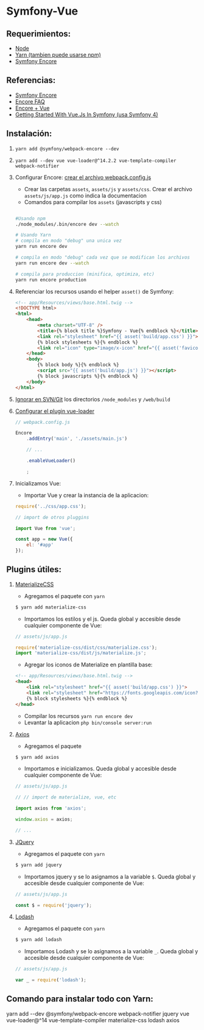 # Symfony-Vue

## Requerimientos:
- [Node](https://nodejs.org/)
- [Yarn (tambien puede usarse npm)](https://yarnpkg.com/)
- [Symfony Encore](https://symfony.com/doc/3.4/frontend/encore/installation.html)

## Referencias:
- [Symfony Encore](https://symfony.com/doc/3.4/frontend.html)
- [Encore FAQ](https://symfony.com/doc/3.4/frontend/encore/faq.html)
- [Encore + Vue](https://symfony.com/doc/3.4/frontend/encore/vuejs.html)
- [Getting Started With Vue.Js In Symfony (usa Symfony 4)](https://www.cloudways.com/blog/symfony-vuejs-app/)

## Instalación:
1. `yarn add @symfony/webpack-encore --dev`

2. `yarn add --dev vue vue-loader@^14.2.2 vue-template-compiler webpack-notifier`

3. Configurar Encore: [crear el archivo webpack.config.js](https://symfony.com/doc/3.4/frontend/encore/simple-example.html)
    - Crear las carpetas `assets`, `assets/js` y `assets/css`. Crear el archivo `assets/js/app.js` como indica la documentacion
    - Comandos para compilar los `assets` (javascripts y css)

    ```bash
    
    #Usando npm
    ./node_modules/.bin/encore dev --watch
    
    # Usando Yarn
    # compila en modo "debug" una unica vez
    yarn run encore dev

    # compila en modo "debug" cada vez que se modifican los archivos
    yarn run encore dev --watch

    # compila para produccion (minifica, optimiza, etc)
    yarn run encore production
    ```

4. Referenciar los recursos usando el helper `asset()` de Symfony:

    ```HTML
    <!-- app/Resources/views/base.html.twig -->
    <!DOCTYPE html>
    <html>
        <head>
            <meta charset="UTF-8" />
            <title>{% block title %}Symfony - Vue{% endblock %}</title>
            <link rel="stylesheet" href="{{ asset('build/app.css') }}">
            {% block stylesheets %}{% endblock %}
            <link rel="icon" type="image/x-icon" href="{{ asset('favicon.ico') }}" />
        </head>
        <body>
            {% block body %}{% endblock %}
            <script src="{{ asset('build/app.js') }}"></script>
            {% block javascripts %}{% endblock %}
        </body>
    </html>
    ```

5. [Ignorar en SVN/Git](https://symfony.com/doc/3.4/frontend/encore/faq.html) los directorios `/node_modules` y `/web/build`

6. [Configurar el plugin vue-loader](https://symfony.com/doc/3.4/frontend/encore/vuejs.html)

    ```js
    // webpack.config.js

    Encore
        .addEntry('main', './assets/main.js')

        // ...

        .enableVueLoader()

        ;
    ```

7. Inicializamos Vue:

    * Importar Vue y crear la instancia de la aplicacion:

    ```js
    require('../css/app.css');

    // import de otros pluggins

    import Vue from 'vue';

    const app = new Vue({
        el: '#app'
    });
    ```

## Plugins útiles:

1. [MaterializeCSS](https://materializecss.com/)

    * Agregamos el paquete con `yarn`

    ```bash
    $ yarn add materialize-css
    ```


    * Importamos los estilos y el js. Queda global y accesible desde cualquier componente de Vue:

    ```js
    // assets/js/app.js

    require('materialize-css/dist/css/materialize.css');
    import 'materialize-css/dist/js/materialize.js';
    ```

    * Agregar los iconos de Materialize en plantilla base:

    ```HTML
    <!-- app/Resources/views/base.html.twig -->
    <head>
        <link rel="stylesheet" href="{{ asset('build/app.css') }}">
        <link rel="stylesheet" href="https://fonts.googleapis.com/icon?family=Material+Icons">
        {% block stylesheets %}{% endblock %}
    </head>
    ```

    * Compilar los recursos `yarn run encore dev`
    * Levantar la aplicacion `php bin/console server:run`


2. [Axios](https://github.com/axios/axios)

    * Agregamos el paquete

    ```bash
    $ yarn add axios
    ```

    * Importamos e inicializamos. Queda global y accesible desde cualquier componente de Vue:

    ```js
    // assets/js/app.js

    // // import de materialize, vue, etc

    import axios from 'axios';

    window.axios = axios;

    // ...
    ```

3. [JQuery](https://jquery.com/)

    * Agregamos el paquete con `yarn`

    ```bash
    $ yarn add jquery
    ```


    * Importamos jquery y se lo asignamos a la variable `$`. Queda global y accesible desde cualquier componente de Vue:

    ```js
    // assets/js/app.js

    const $ = require('jquery');
    ```

4. [Lodash](https://lodash.com/)

    * Agregamos el paquete con `yarn`

    ```bash
    $ yarn add lodash
    ```


    * Importamos Lodash y se lo asignamos a la variable `_`. Queda global y accesible desde cualquier componente de Vue:

    ```js
    // assets/js/app.js

    var _ = require('lodash');
    ```


## Comando para instalar todo con Yarn:
yarn add --dev @symfony/webpack-encore webpack-notifier jquery vue vue-loader@^14 vue-template-compiler materialize-css lodash axios
